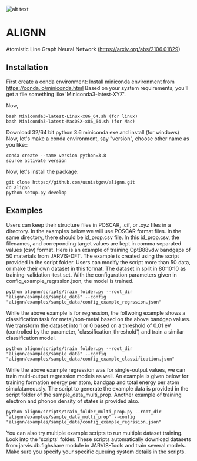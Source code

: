 
![alt text](https://github.com/usnistgov/alignn/actions/workflows/main.yml/badge.svg)
# ALIGNN
Atomistic Line Graph Neural Network (https://arxiv.org/abs/2106.01829)

Installation
-------------------------
First create a conda environment:
Install miniconda environment from https://conda.io/miniconda.html
Based on your system requirements, you'll get a file something like 'Miniconda3-latest-XYZ'.

Now,

```
bash Miniconda3-latest-Linux-x86_64.sh (for linux)
bash Miniconda3-latest-MacOSX-x86_64.sh (for Mac)
```
Download 32/64 bit python 3.6 miniconda exe and install (for windows)
Now, let's make a conda environment, say "version", choose other name as you like::
```
conda create --name version python=3.8
source activate version
```

Now, let's install the package:
```
git clone https://github.com/usnistgov/alignn.git
cd alignn
python setup.py develop
```
Examples
---------
Users can keep their structure files in POSCAR, .cif, or .xyz files in a directory. In the examples below we will use POSCAR format files. In the same directory, there should be id_prop.csv file.
In this id_prop.csv, the filenames, and correponding target values are kept in comma separated values (csv) format.
Here is an example of training OptB88vdw bandgaps of 50 materials from JARVIS-DFT. The example is created using the script provided in the script folder.
Users can modify the script more than 50 data, or make their own dataset in this format. The dataset in split in 80:10:10 as training-validation-test set.
With the configuration parameters given in config_example_regrssion.json, the model is trained.

```
python alignn/scripts/train_folder.py --root_dir "alignn/examples/sample_data" --config "alignn/examples/sample_data/config_example_regrssion.json"
```
While the above example is for regression, the follwoing example shows a classification task for metal/non-metal based on the above bandgap values. We transform the dataset
into 1 or 0 based on a threshold of 0.01 eV (controlled by the parameter, 'classification_threshold') and train a similar classification model.
```
python alignn/scripts/train_folder.py --root_dir "alignn/examples/sample_data" --config "alignn/examples/sample_data/config_example_classification.json"
```
While the above example regression was for single-output values, we can train multi-output regression models as well.
An example is given below for training formation energy per atom, bandgap and total energy per atom simulataneously. The script to generate the example data is provided in the script folder of the sample_data_multi_prop. 
Another example of training electron and phonon density of states is provided also.
```
python alignn/scripts/train_folder_multi_prop.py --root_dir "alignn/examples/sample_data_multi_prop" --config "alignn/examples/sample_data/config_example_regrssion.json"
```

You can also try multiple example scripts to run multiple dataset training. Look into the 'scripts' folder. 
These scripts automatically download datasets from jarvis.db.fighshare module in JARVIS-Tools and train several models. Make sure you specify your specific queuing system details in the scripts. 
